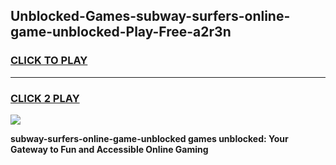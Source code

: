 
## Unblocked-Games-subway-surfers-online-game-unblocked-Play-Free-a2r3n
<h3>
<a href="https://premium76.site?title=subway-surfers-online-game-unblocked&ref=09A">CLICK TO PLAY</a></h3>
<hr>

<h3>
<a href="https://premium76.site?title=subway-surfers-online-game-unblocked&ref=09A">CLICK 2 PLAY</a>
  
</h3>

<a href="https://premium76.site?title=subway-surfers-online-game-unblocked&ref=09A"><img src="https://clearcache.store/games.png"></a>


**subway-surfers-online-game-unblocked games unblocked: Your Gateway to Fun and Accessible Online Gaming**
